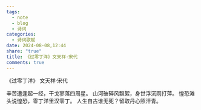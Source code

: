 ```yaml
---
tags:
  - note
  - blog
  - 诗词
categories:
  - 诗词歌赋
date: 2024-08-08,12:44
share: "true"
title: 《过零丁洋》文天祥·宋代
comments: true
---
```


《过零丁洋》
文天祥·宋代

辛苦遭逢起一经，干戈寥落四周星。
山河破碎风飘絮，身世浮沉雨打萍。
惶恐滩头说惶恐，零丁洋里汉零丁。
人生自古谁无死？留取丹心照汗青。
